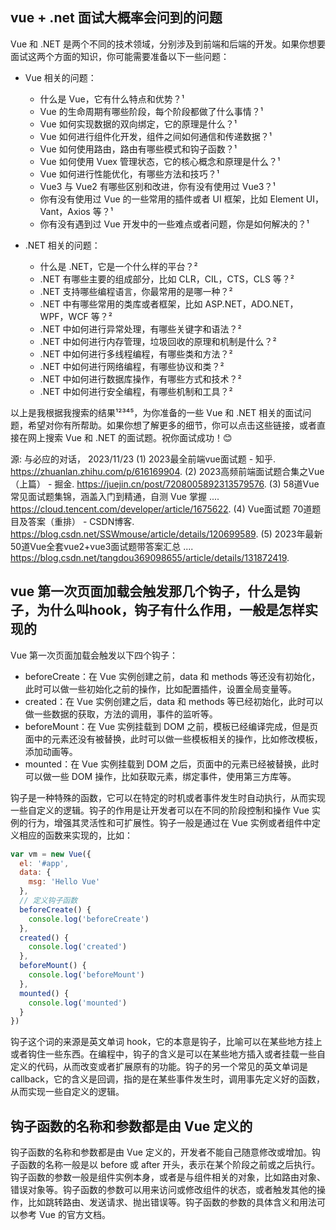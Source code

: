 ## vue  + .net   面试大概率会问到的问题 
Vue 和 .NET 是两个不同的技术领域，分别涉及到前端和后端的开发。如果你想要面试这两个方面的知识，你可能需要准备以下一些问题：

- Vue 相关的问题：
    - 什么是 Vue，它有什么特点和优势？¹
    - Vue 的生命周期有哪些阶段，每个阶段都做了什么事情？¹
    - Vue 如何实现数据的双向绑定，它的原理是什么？¹
    - Vue 如何进行组件化开发，组件之间如何通信和传递数据？¹
    - Vue 如何使用路由，路由有哪些模式和钩子函数？¹
    - Vue 如何使用 Vuex 管理状态，它的核心概念和原理是什么？¹
    - Vue 如何进行性能优化，有哪些方法和技巧？¹
    - Vue3 与 Vue2 有哪些区别和改进，你有没有使用过 Vue3？¹
    - 你有没有使用过 Vue 的一些常用的插件或者 UI 框架，比如 Element UI，Vant，Axios 等？¹
    - 你有没有遇到过 Vue 开发中的一些难点或者问题，你是如何解决的？¹

- .NET 相关的问题：
    - 什么是 .NET，它是一个什么样的平台？²
    - .NET 有哪些主要的组成部分，比如 CLR，CIL，CTS，CLS 等？²
    - .NET 支持哪些编程语言，你最常用的是哪一种？²
    - .NET 中有哪些常用的类库或者框架，比如 ASP.NET，ADO.NET，WPF，WCF 等？²
    - .NET 中如何进行异常处理，有哪些关键字和语法？²
    - .NET 中如何进行内存管理，垃圾回收的原理和机制是什么？²
    - .NET 中如何进行多线程编程，有哪些类和方法？²
    - .NET 中如何进行网络编程，有哪些协议和类？²
    - .NET 中如何进行数据库操作，有哪些方式和技术？²
    - .NET 中如何进行安全编程，有哪些机制和工具？²

以上是我根据我搜索的结果¹²³⁴⁵，为你准备的一些 Vue 和 .NET 相关的面试问题，希望对你有所帮助。如果你想了解更多的细节，你可以点击这些链接，或者直接在网上搜索 Vue 和 .NET 的面试题。祝你面试成功！😊

源: 与必应的对话， 2023/11/23
(1) 2023最全前端vue面试题 - 知乎. https://zhuanlan.zhihu.com/p/616169904.
(2) 2023高频前端面试题合集之Vue（上篇） - 掘金. https://juejin.cn/post/7208005892313579576.
(3) 58道Vue常见面试题集锦，涵盖入门到精通，自测 Vue 掌握 .... https://cloud.tencent.com/developer/article/1675622.
(4) Vue面试题 70道题目及答案（重排） - CSDN博客. https://blog.csdn.net/SSWmouse/article/details/120699589.
(5) 2023年最新50道Vue全套vue2+vue3面试题带答案汇总 .... https://blog.csdn.net/tangdou369098655/article/details/131872419.

## vue 第一次页面加载会触发那几个钩子，什么是钩子，为什么叫hook，钩子有什么作用，一般是怎样实现的
Vue 第一次页面加载会触发以下四个钩子：

- beforeCreate：在 Vue 实例创建之前，data 和 methods 等还没有初始化，此时可以做一些初始化之前的操作，比如配置插件，设置全局变量等。
- created：在 Vue 实例创建之后，data 和 methods 等已经初始化，此时可以做一些数据的获取，方法的调用，事件的监听等。
- beforeMount：在 Vue 实例挂载到 DOM 之前，模板已经编译完成，但是页面中的元素还没有被替换，此时可以做一些模板相关的操作，比如修改模板，添加动画等。
- mounted：在 Vue 实例挂载到 DOM 之后，页面中的元素已经被替换，此时可以做一些 DOM 操作，比如获取元素，绑定事件，使用第三方库等。

钩子是一种特殊的函数，它可以在特定的时机或者事件发生时自动执行，从而实现一些自定义的逻辑。钩子的作用是让开发者可以在不同的阶段控制和操作 Vue 实例的行为，增强其灵活性和可扩展性。钩子一般是通过在 Vue 实例或者组件中定义相应的函数来实现的，比如：

```js
var vm = new Vue({
  el: '#app',
  data: {
    msg: 'Hello Vue'
  },
  // 定义钩子函数
  beforeCreate() {
    console.log('beforeCreate')
  },
  created() {
    console.log('created')
  },
  beforeMount() {
    console.log('beforeMount')
  },
  mounted() {
    console.log('mounted')
  }
})
```

钩子这个词的来源是英文单词 hook，它的本意是钩子，比喻可以在某些地方挂上或者钩住一些东西。在编程中，钩子的含义是可以在某些地方插入或者挂载一些自定义的代码，从而改变或者扩展原有的功能。钩子的另一个常见的英文单词是 callback，它的含义是回调，指的是在某些事件发生时，调用事先定义好的函数，从而实现一些自定义的逻辑。     

## 钩子函数的名称和参数都是由 Vue 定义的
钩子函数的名称和参数都是由 Vue 定义的，开发者不能自己随意修改或增加。钩子函数的名称一般是以 before 或 after 开头，表示在某个阶段之前或之后执行。钩子函数的参数一般是组件实例本身，或者是与组件相关的对象，比如路由对象、错误对象等。钩子函数的参数可以用来访问或修改组件的状态，或者触发其他的操作，比如跳转路由、发送请求、抛出错误等。钩子函数的参数的具体含义和用法可以参考 Vue 的官方文档。
